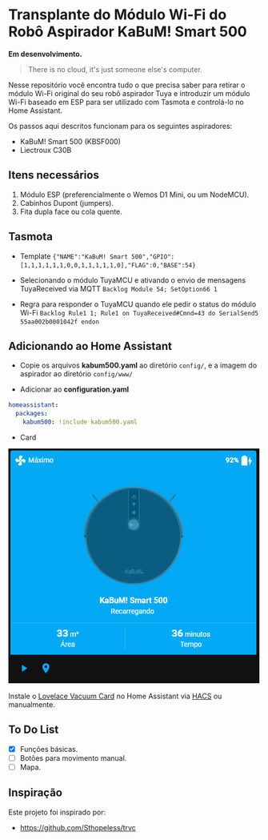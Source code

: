 # Transplante do Módulo Wi-Fi do Robô Aspirador KaBuM! Smart 500

**Em desenvolvimento.**
> There is no cloud, it's just someone else's computer.

Nesse repositório você encontra tudo o que precisa saber para retirar o módulo Wi-Fi original do seu robô aspirador Tuya e introduzir um módulo Wi-Fi baseado em ESP para ser utilizado com Tasmota e controlá-lo no Home Assistant.

Os passos aqui descritos funcionam para os seguintes aspiradores:
- KaBuM! Smart 500 (KBSF000)
- Liectroux C30B

## Itens necessários
1. Módulo ESP (preferencialmente o Wemos D1 Mini, ou um NodeMCU).
2. Cabinhos Dupont (jumpers).
3. Fita dupla face ou cola quente.

## Tasmota
- Template
`{"NAME":"KaBuM! Smart 500","GPIO":[1,1,1,1,1,1,0,0,1,1,1,1,1,0],"FLAG":0,"BASE":54}`

- Selecionando o módulo TuyaMCU e ativando o envio de mensagens TuyaReceived via MQTT
`Backlog Module 54; SetOption66 1`

- Regra para responder o TuyaMCU quando ele pedir o status do módulo Wi-Fi
`Backlog Rule1 1; Rule1 on TuyaReceived#Cmnd=43 do SerialSend5 55aa002b0001042f endon`

## Adicionando ao Home Assistant

- Copie os arquivos **kabum500.yaml** ao diretório `config/`, e a imagem do aspirador ao diretório `config/www/`

- Adicionar ao **configuration.yaml**
```yaml
homeassistant:
  packages:
    kabum500: !include kabum500.yaml
```
- Card

![Alt](exemplo.png)

Instale o [Lovelace Vacuum Card](https://github.com/denysdovhan/vacuum-card) no Home Assistant via [HACS](https://hacs.xyz/) ou manualmente.

## To Do List
- [x] Funções básicas.
- [ ] Botões para movimento manual.
- [ ] Mapa.

## Inspiração
Este projeto foi inspirado por:
- https://github.com/Sthopeless/trvc